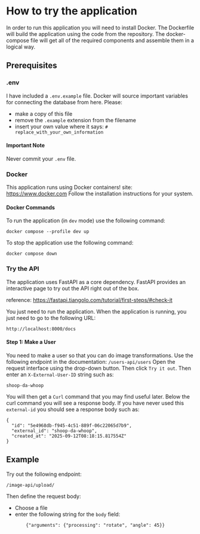 # How to try the application

In order to run this application you will need to install Docker.
The Dockerfile will build the application using the code from the repository.
The docker-compose file will get all of the required components and assemble them in a logical way.

## Prerequisites

### .env
I have included a `.env.example` file. Docker will source important variables for connecting the database from here.
Please:
- make a copy of this file
- remove the `.example` extension from the filename
- insert your own value where it says: `# replace_with_your_own_information`

#### Important Note
Never commit your `.env` file.

### Docker
This application runs using Docker containers!
site: https://www.docker.com
Follow the installation instructions for your system.

#### Docker Commands
To run the application (in `dev` mode) use the following command:
```
docker compose --profile dev up
```
To stop the application use the following command:
```
docker compose down
```


### Try the API
The application uses FastAPI as a core dependency.
FastAPI provides an interactive page to try out the API right out of the box.

reference: https://fastapi.tiangolo.com/tutorial/first-steps/#check-it

You just need to run the application.
When the application is running, you just need to go to the following URL:
```
http://localhost:8000/docs
```

#### Step 1: Make a User

You need to make a user so that you can do image transformations.
Use the following endpoint in the documentation:
`/users-api/users`
Open the request interface using the drop-down button.
Then click `Try it out`.
Then enter an `X-External-User-ID` string such as:
```terminaloutput
shoop-da-whoop
```
You will then get a `Curl` command that you may find useful later.
Below the curl command you will see a response body.
If you have never used this `external-id` you should see a response body such as:
```terminaloutput
{
  "id": "5e4968db-f945-4c51-889f-06c22065d7b9",
  "external_id": "shoop-da-whoop",
  "created_at": "2025-09-12T08:18:15.817554Z"
}
```


## Example
Try out the following endpoint:
```
/image-api/upload/
```

Then define the request body:
- Choose a file
- enter the following string for the `body` field:
    ```
        {"arguments": {"processing": "rotate", "angle": 45}}
    ```
    
